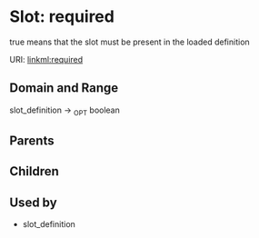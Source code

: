 
# Slot: required


true means that the slot must be present in the loaded definition

URI: [linkml:required](https://w3id.org/linkml/required)


## Domain and Range

slot_definition ->  <sub>OPT</sub> boolean

## Parents


## Children


## Used by

 * slot_definition

